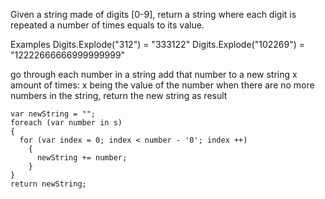 Given a string made of digits [0-9], return a string where each digit is repeated a number of times equals to its value.

Examples
Digits.Explode("312") = "333122"
Digits.Explode("102269") = "12222666666999999999"

go through each number in a string
add that number to a new string x amount of times: x being the value of the number
when there are no more numbers in the string, return the new string as result

    var newString = "";
    foreach (var number in s)
    {
      for (var index = 0; index < number - '0'; index ++)
        {
          newString += number;
        }
    }
    return newString;

